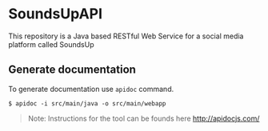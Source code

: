 # SoundsUpAPI
This repository is a Java based RESTful Web Service for a social media platform called SoundsUp

## Generate documentation
To generate documentation use `apidoc` command. 

    
    $ apidoc -i src/main/java -o src/main/webapp
    
>Note: Instructions for the tool can be founds here http://apidocjs.com/

